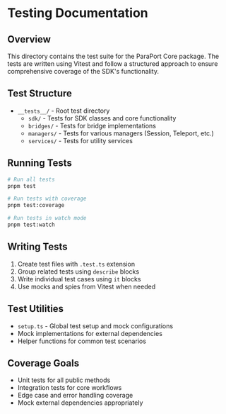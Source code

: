 # Testing Documentation

## Overview
This directory contains the test suite for the ParaPort Core package. The tests are written using Vitest and follow a structured approach to ensure comprehensive coverage of the SDK's functionality.

## Test Structure
- `__tests__/` - Root test directory
  - `sdk/` - Tests for SDK classes and core functionality
  - `bridges/` - Tests for bridge implementations
  - `managers/` - Tests for various managers (Session, Teleport, etc.)
  - `services/` - Tests for utility services

## Running Tests
```bash
# Run all tests
pnpm test

# Run tests with coverage
pnpm test:coverage

# Run tests in watch mode
pnpm test:watch
```

## Writing Tests
1. Create test files with `.test.ts` extension
2. Group related tests using `describe` blocks
3. Write individual test cases using `it` blocks
4. Use mocks and spies from Vitest when needed

## Test Utilities
- `setup.ts` - Global test setup and mock configurations
- Mock implementations for external dependencies
- Helper functions for common test scenarios

## Coverage Goals
- Unit tests for all public methods
- Integration tests for core workflows
- Edge case and error handling coverage
- Mock external dependencies appropriately
